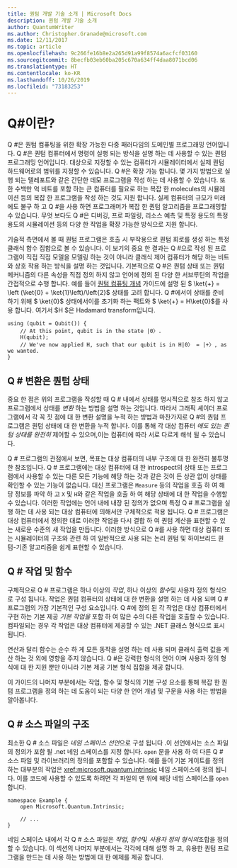 ```yaml
---
title: 퀀텀 개발 기술 소개 | Microsoft Docs
description: 퀀텀 개발 기술 소개
author: QuantumWriter
ms.author: Christopher.Granade@microsoft.com
ms.date: 12/11/2017
ms.topic: article
ms.openlocfilehash: 9c266fe16b8e2a265d91a99f8574a6acfcf03160
ms.sourcegitcommit: 8becfb03eb60ba205c670a634ff4daa8071bcd06
ms.translationtype: HT
ms.contentlocale: ko-KR
ms.lasthandoff: 10/26/2019
ms.locfileid: "73183253"
---
```

# <a name="what-is-q"></a>Q#이란? #

Q #은 퀀텀 컴퓨팅을 위한 확장 가능한 다중 패러다임의 도메인별 프로그래밍 언어입니다. Q #은 퀀텀 컴퓨터에서 명령이 실행 되는 방식을 설명 하는 데 사용할 수 있는 퀀텀 프로그래밍 언어입니다. 대상으로 지정할 수 있는 컴퓨터가 시뮬레이터에서 실제 퀀텀 하드웨어로의 범위를 지정할 수 있습니다. Q #은 확장 가능 합니다. 몇 가지 방법으로 실행 되는 텔레포트와 같은 간단한 데모 프로그램을 작성 하는 데 사용할 수 있습니다. 또한 수백만 억 비트를 포함 하는 큰 컴퓨터를 필요로 하는 복잡 한 molecules의 시뮬레이션 등의 복잡 한 프로그램을 작성 하는 것도 지원 합니다. 실제 컴퓨터의 규모가 미래에도 불구 하 고 Q #을 사용 하면 프로그래머가 복잡 한 퀀텀 알고리즘을 프로그래밍할 수 있습니다. 무엇 보다도 Q #은 디버깅, 프로 파일링, 리소스 예측 및 특정 용도의 특정 용도의 시뮬레이션 등의 다양 한 작업을 확장 가능한 방식으로 지원 합니다. 

기술적 측면에서 볼 때 퀀텀 프로그램은 호출 시 부작용으로 퀀텀 회로를 생성 하는 특정 클래식 함수 집합으로 볼 수 있습니다. 이 보기의 중요 한 결과는 Q #으로 작성 된 프로그램이 직접 직접 모델을 모델링 하는 것이 아니라 클래식 제어 컴퓨터가 해당 하는 비트와 상호 작용 하는 방식을 설명 하는 것입니다.
기본적으로 Q #은 퀀텀 상태 또는 퀀텀 메커니즘의 다른 속성을 직접 정의 하지 않고 언어에 정의 된 다양 한 서브루틴의 작업을 간접적으로 수행 합니다.
예를 들어 [퀀텀 컴퓨팅 개념](xref:microsoft.quantum.concepts.intro) 가이드에 설명 된 $ \ket{+} = \left (\ket{0} + \ket{1}\left)/\left{2}$ 상태를 고려 합니다.
Q #에서이 상태를 준비 하기 위해 $ \ket{0}$ 상태에서이를 초기화 하는 팩트와 $ \ket{+} = H\ket{0}$를 사용 합니다. 여기서 $H $은 Hadamard transform입니다.

```qsharp
using (qubit = Qubit()) {
    // At this point, qubit is in the state |0〉.
    H(qubit);
    // We've now applied H, such that our qubit is in H|0〉 = |+〉, as we wanted.
}
```
## <a name="q-tranformations-of-quantum-states"></a>Q # 변환은 퀀텀 상태

중요 한 점은 위의 프로그램을 작성할 때 Q # 내에서 상태를 명시적으로 참조 하지 않고 프로그램에서 상태를 *변환* 하는 방법을 설명 하는 것입니다.
따라서 그래픽 셰이더 프로그램에서 각 꼭 짓 점에 대 한 변환 설명을 누적 하는 방법과 마찬가지로 Q #의 퀀텀 프로그램은 퀀텀 상태에 대 한 변환을 누적 합니다.
이를 통해 각 대상 컴퓨터 *에도 있는 퀀텀 상태를 완전히* 제어할 수 있으며,이는 컴퓨터에 따라 서로 다르게 해석 될 수 있습니다. 

Q # 프로그램의 관점에서 보면, 목표는 대상 컴퓨터의 내부 구조에 대 한 완전히 불투명 한 참조입니다.
Q # 프로그램에는 대상 컴퓨터에 대 한 introspect의 상태 또는 프로그램에서 사용할 수 있는 다른 모든 기능에 해당 하는 것과 같은 것이 든 상관 없이 상태를 확인할 수 있는 기능이 없습니다.
대신 프로그램은 `Measure` 등의 작업을 호출 하 여 해당 정보를 파악 하 고 `X` 및 `H`와 같은 작업을 호출 하 여 해당 상태에 대 한 작업을 수행할 수 있습니다.
이러한 작업에는 언어 내에 내장 된 정의가 없으며 특정 Q # 프로그램을 실행 하는 데 사용 되는 대상 컴퓨터에 의해서만 구체적으로 적용 됩니다.
Q # 프로그램은 대상 컴퓨터에서 정의한 대로 이러한 작업을 다시 결합 하 여 퀀텀 계산을 표현할 수 있는 새로운 수준의 새 작업을 만듭니다.
이러한 방식으로 Q #를 사용 하면 대상 컴퓨터 또는 시뮬레이터의 구조와 관련 하 여 일반적으로 사용 되는 논리 퀀텀 및 하이브리드 퀀텀-기존 알고리즘을 쉽게 표현할 수 있습니다.

## <a name="q-operations-and-functions"></a>Q # 작업 및 함수

구체적으로 Q # 프로그램은 하나 이상의 *작업*, 하나 이상의 *함수*및 사용자 정의 형식으로 구성 됩니다. 작업은 퀀텀 컴퓨터의 상태에 대 한 변환을 설명 하는 데 사용 되며 Q # 프로그램의 가장 기본적인 구성 요소입니다. Q #에 정의 된 각 작업은 대상 컴퓨터에서 구현 하는 기본 제공 *기본 작업을* 포함 하 여 많은 수의 다른 작업을 호출할 수 있습니다.
컴파일되는 경우 각 작업은 대상 컴퓨터에 제공할 수 있는 .NET 클래스 형식으로 표시 됩니다.

연산과 달리 함수는 순수 하 게 모든 동작을 설명 하는 데 사용 되며 클래식 출력 값을 계산 하는 것 외에 영향을 주지 않습니다. Q #은 강력한 형식의 언어 이며 사용자 정의 형식에 대 한 지원 뿐만 아니라 기본 제공 기본 형식 집합을 제공 합니다. 

이 가이드의 나머지 부분에서는 작업, 함수 및 형식의 기본 구성 요소를 통해 복잡 한 퀀텀 프로그램을 정의 하는 데 도움이 되는 다양 한 언어 개념 및 구문을 사용 하는 방법을 알아봅니다. 

## <a name="structure-of-q-source-files"></a>Q # 소스 파일의 구조

최소한 Q # 소스 파일은 *네임 스페이스 선언*으로 구성 됩니다 .이 선언에서는 소스 파일의 정의가 포함 될 .net 네임 스페이스를 지정 합니다.
`open` 문을 사용 하 여 다른 Q # 소스 파일 및 라이브러리의 정의를 포함할 수 있습니다.
예를 들어 기본 게이트를 정의 하는 대부분의 작업은 <xref:microsoft.quantum.intrinsic> 네임 스페이스에 정의 됩니다.
이를 코드에 사용할 수 있도록 하려면 각 파일의 맨 위에 해당 네임 스페이스를 `open` 합니다.

```qsharp
namespace Example {
    open Microsoft.Quantum.Intrinsic;

    // ...
}
```

네임 스페이스 내에서 각 Q # 소스 파일은 *작업*, *함수*및 *사용자 정의 형식의*조합을 정의할 수 있습니다.
이 섹션의 나머지 부분에서는 각각에 대해 설명 하 고, 유용한 퀀텀 프로그램을 만드는 데 사용 하는 방법에 대 한 예제를 제공 합니다.
